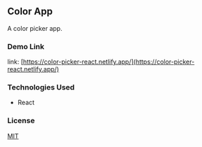 ## Color App

A color picker app.

### Demo Link

link: [https://color-picker-react.netlify.app/](https://color-picker-react.netlify.app/)

### Technologies Used

- React

### License

[MIT](https://choosealicense.com/licenses/mit/)
